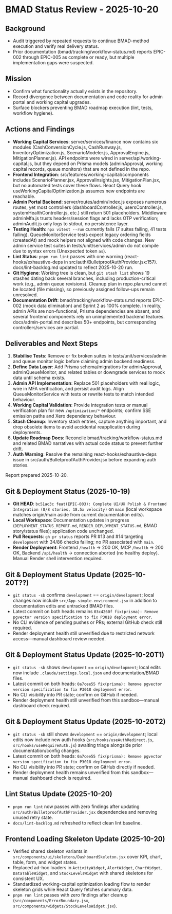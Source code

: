 # BMAD Status Review - 2025-10-20

## Background
- Audit triggered by repeated requests to continue BMAD-method execution and verify real delivery status.
- Prior documentation (bmad/tracking/workflow-status.md) reports EPIC-002 through EPIC-005 as complete or ready, but multiple implementation gaps were suspected.

## Mission
- Confirm what functionality actually exists in the repository.
- Record divergence between documentation and code reality for admin portal and working capital upgrades.
- Surface blockers preventing BMAD roadmap execution (lint, tests, workflow hygiene).

## Actions and Findings
- **Working Capital Services**: server/services/finance now contains six modules (CashConversionCycle.js, CashRunway.js, InventoryOptimization.js, ScenarioModeler.js, ApprovalEngine.js, MitigationPlanner.js). API endpoints were wired in server/api/working-capital.js, but they depend on Prisma models (adminApproval, working capital records, queue monitors) that are not defined in the repo.
- **Frontend Integration**: src/features/working-capital/components includes ScenarioPlanner.jsx, ApprovalInsights.jsx, MitigationPlan.jsx, but no automated tests cover these flows. React Query hook useWorkingCapitalOptimization.js assumes new endpoints are reachable.
- **Admin Portal Backend**: server/routes/admin/index.js exposes numerous routes, yet most controllers (dashboardController.js, usersController.js, systemHealthController.js, etc.) still return 501 placeholders. Middleware adminMfa.js trusts headers/session flags and lacks OTP verification; adminAudit.js only logs to stdout, no persistence layer.
- **Testing Health**: `npx vitest --run` currently fails (7 suites failing, 41 tests failing). QueueMonitorService tests expect legacy ordering fields (createdAt) and mock helpers not aligned with code changes. New admin service test suites in tests/unit/services/admin do not compile due to syntax errors (Unexpected token `as`).
- **Lint Status**: `pnpm run lint` passes with one warning (react-hooks/exhaustive-deps in src/auth/BulletproofAuthProvider.jsx:157). docs/lint-backlog.md updated to reflect 2025-10-20 run.
- **Git Hygiene**: Working tree is clean, but `git stash list` shows 19 stashes dating back several branches, including production-critical work (e.g., admin queue revisions). Cleanup plan in repo.plan.md cannot be located (file missing), so previously assigned follow-ups remain unresolved.
- **Documentation Drift**: bmad/tracking/workflow-status.md reports EPIC-002 (mock data elimination) and Sprint 2 as 100% complete. In reality, admin APIs are non-functional, Prisma dependencies are absent, and several frontend components rely on unimplemented backend features. docs/admin-portal.md describes 50+ endpoints, but corresponding controllers/services are partial.

## Deliverables and Next Steps
1. **Stabilise Tests**: Remove or fix broken suites in tests/unit/services/admin and queue monitor logic before claiming admin backend readiness.
2. **Define Data Layer**: Add Prisma schema/migrations for adminApproval, adminQueueMonitor, and related tables or downgrade services to mock data until schema exists.
3. **Admin API Implementation**: Replace 501 placeholders with real logic, wire in MFA verification, and persist audit logs. Align QueueMonitorService with tests or rewrite tests to match intended behaviour.
4. **Working Capital Validation**: Provide integration tests or manual verification plan for new `/optimization/*` endpoints; confirm SSE emission paths and Xero dependency behaviour.
5. **Stash Cleanup**: Inventory stash entries, capture anything important, and drop obsolete items to avoid accidental reapplication during deployments.
6. **Update Roadmap Docs**: Reconcile bmad/tracking/workflow-status.md and related BMAD narratives with actual code status to prevent further drift.
7. **Auth Warning**: Resolve the remaining react-hooks/exhaustive-deps issue in src/auth/BulletproofAuthProvider.jsx before expanding auth stories.

Report prepared 2025-10-20.

## Git & Deployment Status (2025-10-19)
- **Git HEAD**: `bc51ac3c feat(EPIC-003): Complete UI/UX Polish & Frontend Integration (8/8 stories, 18.5x velocity)` on `main` (local workspace matches origin/main aside from current documentation edits).
- **Local Workspace**: Documentation updates in progress (`DEPLOYMENT_STATUS_REPORT.md`, `RENDER_DEPLOYMENT_STATUS.md`, BMAD story/status files); application code unchanged.
- **Pull Requests**: `gh pr status` reports PR #13 and #14 targeting `development` with 34/86 checks failing; no PR associated with `main`.
- **Render Deployment**: Frontend `/health` → 200 OK, MCP `/health` → 200 OK, Backend `/api/health` → connection aborted (no healthy deploy). Manual Render shell intervention required.

## Git & Deployment Status Update (2025-10-20T??)
- `git status -sb` confirms `development` == `origin/development`; local changes now include `src/App-simple-environment.jsx` in addition to documentation edits and untracked BMAD files.
- Latest commit on both heads remains `03c4260f fix(prisma): Remove pgvector version specification to fix P3018 deployment error`.
- No CLI evidence of pending pushes or PRs; external GitHub check still required.
- Render deployment health still unverified due to restricted network access—manual dashboard review needed.

## Git & Deployment Status Update (2025-10-20T1)
- `git status -sb` shows `development` == `origin/development`; local edits now include `.claude/settings.local.json` and documentation/BMAD files.
- Latest commit on both heads: `0a7cee55 fix(prisma): Remove pgvector version specification to fix P3018 deployment error`.
- No CLI visibility into PR state; confirm on GitHub if needed.
- Render deployment health still unverified from this sandbox—manual dashboard check required.

## Git & Deployment Status Update (2025-10-20T2)
- `git status -sb` still shows `development` == `origin/development`; local edits now include new auth hooks (`src/hooks/useAuthRedirect.js`, `src/hooks/useRequireAuth.js`) awaiting triage alongside prior documentation/config changes.
- Latest commit on both heads: `0a7cee55 fix(prisma): Remove pgvector version specification to fix P3018 deployment error`.
- No CLI visibility into PR state; confirm on GitHub directly if needed.
- Render deployment health remains unverified from this sandbox—manual dashboard check is required.

## Lint Status Update (2025-10-20)
- `pnpm run lint` now passes with zero findings after updating `src/auth/BulletproofAuthProvider.jsx` dependencies and removing unused retry state.
- `docs/lint-backlog.md` refreshed to reflect clean lint baseline.
## Frontend Loading Skeleton Update (2025-10-20)
- Verified shared skeleton variants in `src/components/ui/skeletons/DashboardSkeleton.jsx` cover KPI, chart, table, form, and widget states.
- Replaced ad-hoc loaders in `ActivityWidget`, `AlertWidget`, `ChartWidget`, `DataTableWidget`, and `StockLevelsWidget` with shared skeletons for consistent UX.
- Standardized working-capital optimization loading flow to render skeleton grids while React Query fetches summary data.
- `pnpm run lint` passes with zero findings after cleanup (`src/components/ErrorBoundary.jsx`, `src/components/widgets/StockLevelsWidget.jsx`).
